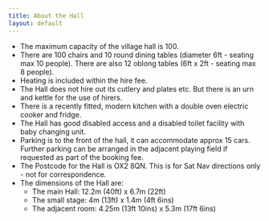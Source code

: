 ```yaml
---
title: About the Hall
layout: default
---
```


* The maximum capacity of the village hall is 100.
* There are 100 chairs and 10 round dining tables (diameter 6ft - seating max 10 people). There are
  also 12 oblong tables (6ft x 2ft - seating max 8 people).
* Heating is included within the hire fee.
* The Hall does not hire out its cutlery and plates etc.  But there is an urn and kettle for the
  use of hirers.
* There is a recently fitted, modern kitchen with a double oven electric cooker and fridge. 
* The Hall has good disabled access and a disabled toilet facility with baby changing unit.
* Parking is to the front of the hall, it can accommodate approx 15 cars. Further parking can be
  arranged in the adjacent playing field if requested as part of the booking fee.
* The Postcode for the Hall is OX2 8QN.  This is for Sat Nav directions only - not for
  correspondence.
* The dimensions of the Hall are:
  * The main Hall: 12.2m (40ft) x 6.7m (22ft)
  * The small stage: 4m (13ft) x 1.4m (4ft 6ins)
  * The adjacent room: 4.25m (13ft 10ins) x 5.3m (17ft 6ins)
